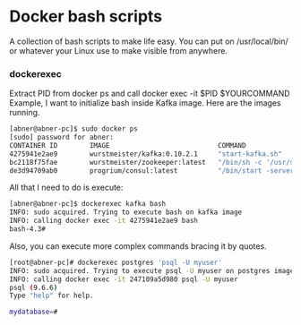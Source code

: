 # Docker bash scripts
A collection of bash scripts to make life easy. You can put on /usr/local/bin/ or whatever your Linux use to make visible from anywhere.

### dockerexec
Extract PID from docker ps and call docker exec -it $PID $YOURCOMMAND
Example, I want to initialize bash inside Kafka image. Here are the images running.
```bash
[abner@abner-pc]$ sudo docker ps
[sudo] password for abner: 
CONTAINER ID        IMAGE                           COMMAND                  CREATED             STATUS              PORTS                                                                            NAMES
4275941e2ae9        wurstmeister/kafka:0.10.2.1     "start-kafka.sh"         26 minutes ago      Up 26 minutes       0.0.0.0:9092->9092/tcp                                                           r_kafka_1
bc2118f75fae        wurstmeister/zookeeper:latest   "/bin/sh -c '/usr/sb…"   26 minutes ago      Up 26 minutes       22/tcp, 2888/tcp, 3888/tcp, 0.0.0.0:2181->2181/tcp                               r_zookeeper_1
de3d94709ab0        progrium/consul:latest          "/bin/start -server …"   26 minutes ago      Up 26 minutes       53/tcp, 53/udp, 8300-8302/tcp, 8400/tcp, 8301-8302/udp, 0.0.0.0:8500->8500/tcp   r_consul_1
```
All that I need to do is execute:
```bash
[abner@abner-pc]$ dockerexec kafka bash
INFO: sudo acquired. Trying to execute bash on kafka image
INFO: calling docker exec -it 4275941e2ae9 bash
bash-4.3# 
```
Also, you can execute more complex commands bracing it by quotes.
```bash
[root@abner-pc]# dockerexec postgres 'psql -U myuser'
INFO: sudo acquired. Trying to execute psql -U myuser on postgres image
INFO: calling docker exec -it 247109a5d980 psql -U myuser
psql (9.6.6)
Type "help" for help.

mydatabase=# 
```
